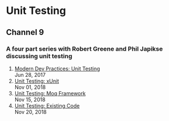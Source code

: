 # Unit Testing

## Channel 9
### A four part series with Robert Greene and Phil Japikse discussing unit testing  
1. [Modern Dev Practices: Unit Testing](https://channel9.msdn.com/Shows/Visual-Studio-Toolbox/Modern-Dev-Practices-Unit-Testing)  
  Jun 28, 2017  
2. [Unit Testing: xUnit](https://channel9.msdn.com/Shows/Visual-Studio-Toolbox/Unit-Testing-xUnit)  
  Nov 01, 2018  
3. [Unit Testing: Moq Framework](https://channel9.msdn.com/Shows/Visual-Studio-Toolbox/Unit-Testing-Moq-Framework)  
   Nov 15, 2018  
4. [Unit Testing: Existing Code](https://channel9.msdn.com/Shows/Visual-Studio-Toolbox/Unit-Testing-Existing-Code)  
  Nov 20, 2018
